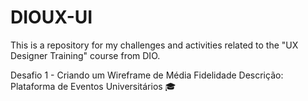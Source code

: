# DIOUX-UI
This is a repository for my challenges and activities related to the "UX Designer Training" course from DIO.

Desafio 1 - Criando um Wireframe de Média Fidelidade
Descrição: Plataforma de Eventos Universitários 🎓

